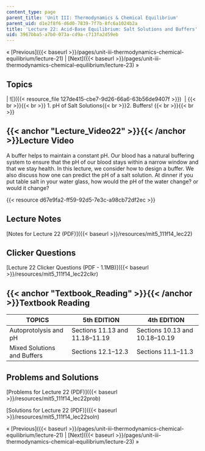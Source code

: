```yaml
---
content_type: page
parent_title: 'Unit III: Thermodynamics & Chemical Equilibrium'
parent_uid: d1e2f8f6-d6d0-7839-7f7b-8fc6a1024b2a
title: 'Lecture 22: Acid-Base Equilibrium: Salt Solutions and Buffers'
uid: 3967bba5-a7b0-073a-cd9a-c713fa2d59eb
---
```


« [Previous]({{< baseurl >}}/pages/unit-iii-thermodynamics-chemical-equilibrium/lecture-21) | [Next]({{< baseurl >}}/pages/unit-iii-thermodynamics-chemical-equilibrium/lecture-23) »

Topics
------

| ![]({{< resource_file 127de415-cbe7-9d26-66a6-63b56de9407f >}})  |  {{< br >}}{{< br >}} 1.  pH of Salt Solutions{{< br >}}2.  Buffers! {{< br >}}{{< br >}}  

{{< anchor "Lecture_Video22" >}}{{< /anchor >}}Lecture Video
------------------------------------------------------------

A buffer helps to maintain a constant pH. Our blood has a natural buffering system to ensure that the pH of our blood stays within a narrow window and that we stay health. In this lecture, we consider how to design a buffer. We also discuss how one can predict the pH of a salt solution. At dinner if you put table salt in your water glass, how would the pH of the water change? or would it change?

{{< resource d67e9fa2-ff59-92d5-7e3c-a98cb72df2ec >}}

Lecture Notes
-------------

[Notes for Lecture 22 (PDF)]({{< baseurl >}}/resources/mit5_111f14_lec22)

Clicker Questions
-----------------

[Lecture 22 Clicker Questions (PDF - 1.1MB)]({{< baseurl >}}/resources/mit5_111f14_lec22clkr)

{{< anchor "Textbook_Reading" >}}{{< /anchor >}}Textbook Reading
----------------------------------------------------------------

| TOPICS | 5th EDITION | 4th EDITION |
| --- | --- | --- |
| Autoprotolysis and pH | Sections 11.13 and 11.18–11.19 | Sections 10.13 and 10.18–10.19 |
| Mixed Solutions and Buffers | Sections 12.1–12.3 | Sections 11.1–11.3 

Problems and Solutions
----------------------

[Problems for Lecture 22 (PDF)]({{< baseurl >}}/resources/mit5_111f14_lec22prob)

[Solutions for Lecture 22 (PDF)]({{< baseurl >}}/resources/mit5_111f14_lec22soln)

« [Previous]({{< baseurl >}}/pages/unit-iii-thermodynamics-chemical-equilibrium/lecture-21) | [Next]({{< baseurl >}}/pages/unit-iii-thermodynamics-chemical-equilibrium/lecture-23) »